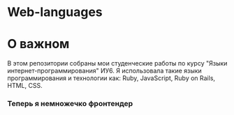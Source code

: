 # Web-languages

# О важном

В этом репозитории собраны мои студенческие работы по курсу "Языки интернет-программирования" ИУ6.
Я использовала такие языки программирования и технологии как: Ruby, JavaScript, Ruby on Rails, HTML, CSS.

### Теперь я немножечко фронтендер

